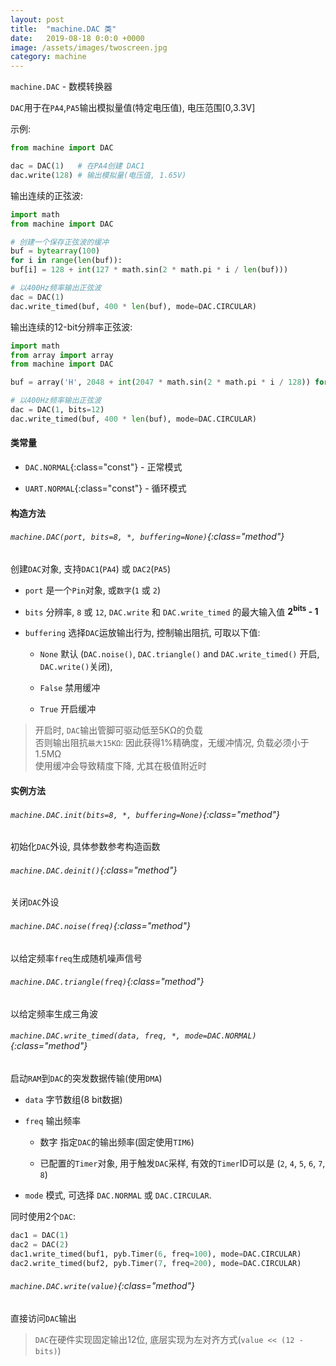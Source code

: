 ```yaml
---
layout: post
title:  "machine.DAC 类"
date:   2019-08-18 0:0:0 +0000
image: /assets/images/twoscreen.jpg
category: machine
---
```


`machine.DAC` - 数模转换器

`DAC`用于在`PA4`,`PA5`输出模拟量值(特定电压值), 电压范围[0,3.3V]

示例:
```py
from machine import DAC

dac = DAC(1)   # 在PA4创建 DAC1
dac.write(128) # 输出模拟量(电压值, 1.65V)
```

输出连续的正弦波:
```py
import math
from machine import DAC

# 创建一个保存正弦波的缓冲
buf = bytearray(100)
for i in range(len(buf)):
buf[i] = 128 + int(127 * math.sin(2 * math.pi * i / len(buf)))

# 以400Hz频率输出正弦波
dac = DAC(1)
dac.write_timed(buf, 400 * len(buf), mode=DAC.CIRCULAR)
```

输出连续的12-bit分辨率正弦波:
```py
import math
from array import array
from machine import DAC

buf = array('H', 2048 + int(2047 * math.sin(2 * math.pi * i / 128)) for i in range(128))

# 以400Hz频率输出正弦波
dac = DAC(1, bits=12)
dac.write_timed(buf, 400 * len(buf), mode=DAC.CIRCULAR)
```


#### 类常量

- `DAC.NORMAL`{:class="const"} - 正常模式

- `UART.NORMAL`{:class="const"} - 循环模式

#### 构造方法

###### `machine.DAC(port, bits=8, *, buffering=None)`{:class="method"}

创建`DAC`对象, 支持`DAC1`(`PA4`) 或 `DAC2`(`PA5`)

- `port` 是一个`Pin`对象, 或`数字`(`1` 或 `2`)

- `bits` 分辨率, `8` 或 `12`, `DAC.write` 和 `DAC.write_timed` 的最大输入值 <b>2<sup>bits</sup> - 1</b>

- `buffering` 选择`DAC`运放输出行为, 控制输出阻抗, 可取以下值:
    - `None` 默认 (`DAC.noise()`, `DAC.triangle()` and `DAC.write_timed()` 开启, `DAC.write()`关闭), 
    
    - `False` 禁用缓冲
    
    - `True` 开启缓冲

> 开启时, `DAC`输出管脚可驱动低至5KΩ的负载  
> 否则输出阻抗`最大15KΩ`: 因此获得1%精确度，无缓冲情况, 负载必须小于1.5MΩ  
> 使用缓冲会导致精度下降, 尤其在极值附近时


#### 实例方法

###### `machine.DAC.init(bits=8, *, buffering=None)`{:class="method"}

初始化`DAC`外设, 具体参数参考构造函数


###### `machine.DAC.deinit()`{:class="method"}

关闭`DAC`外设


###### `machine.DAC.noise(freq)`{:class="method"}

以给定频率`freq`生成随机噪声信号

###### `machine.DAC.triangle(freq)`{:class="method"}

以给定频率生成三角波


###### `machine.DAC.write_timed(data, freq, *, mode=DAC.NORMAL)`{:class="method"}

启动`RAM`到`DAC`的突发数据传输(使用`DMA`)

- `data` 字节数组(8 bit数据)

- `freq` 输出频率
    - 数字 指定`DAC`的输出频率(固定使用`TIM6`)

    - 已配置的`Timer`对象, 用于触发`DAC`采样, 有效的`Timer`ID可以是 (`2`, `4`, `5`, `6`, `7`, `8`)

- `mode` 模式, 可选择 `DAC.NORMAL` 或 `DAC.CIRCULAR`.

同时使用2个`DAC`:
```py
dac1 = DAC(1)
dac2 = DAC(2)
dac1.write_timed(buf1, pyb.Timer(6, freq=100), mode=DAC.CIRCULAR)
dac2.write_timed(buf2, pyb.Timer(7, freq=200), mode=DAC.CIRCULAR)
```

###### `machine.DAC.write(value)`{:class="method"}

直接访问`DAC`输出

> `DAC`在硬件实现固定输出12位, 底层实现为左对齐方式(`value << (12 - bits)`)
